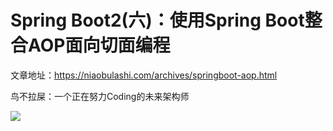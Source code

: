 # Spring Boot2(六)：使用Spring Boot整合AOP面向切面编程

文章地址：https://niaobulashi.com/archives/springboot-aop.html

鸟不拉屎：一个正在努力Coding的未来架构师

![](https://niaobulashi.com/usr/uploads/2019/07/2427016822.png)
